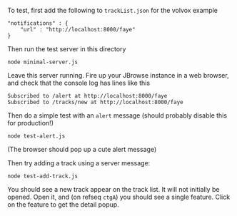 
To test, first add the following to `trackList.json` for the volvox example

    "notifications" : {
        "url" : "http://localhost:8000/faye"
    }

Then run the test server in this directory

    node minimal-server.js

Leave this server running.
Fire up your JBrowse instance in a web browser, and check that the console log has lines like this

    Subscribed to /alert at http://localhost:8000/faye
    Subscribed to /tracks/new at http://localhost:8000/faye

Then do a simple test with an `alert` message (should probably disable this for production!)

    node test-alert.js

(The browser should pop up a cute alert message)

Then try adding a track using a server message:

    node test-add-track.js

You should see a new track appear on the track list. It will not initially be opened. Open it, and (on refseq `ctgA`) you should see a single feature. Click on the feature to get the detail popup.
